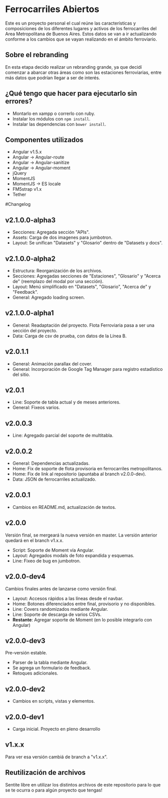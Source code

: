 # Ferrocarriles Abiertos
Este es un proyecto personal el cual reúne las características y composiciones de los diferentes lugares y activos de los ferrocarriles del Area Metropolitana de Buenos Aires. 
Estos datos se van a ir actualizando conforme a los cambios que se vayan realizando en el ámbito ferroviario. 

## Sobre el rebranding
En esta etapa decido realizar un rebranding grande, ya que decidí comenzar a abarcar otras áreas como son las estaciones ferroviarias, entre más datos que podrían llegar a ser de interés. 

## ¿Qué tengo que hacer para ejecutarlo sin errores? 
* Montarlo en xampp o correrlo con ruby. 
* Instalar los módulos con `npm install`. 
* Instalar las dependencias con `bower install`. 

## Componentes utilizados 
* Angular v1.5.x 
* Angular -> Angular-route 
* Angular -> Angular-sanitize 
* Angular -> Angular-moment 
* jQuery 
* MomentJS
* MomentJS -> ES locale 
* FM5strap v1.x 
* Tether 

#Changelog
## v2.1.0.0-alpha3
* Secciones: Agregada sección "APIs". 
* Assets: Carga de dos imagenes para jumbotron. 
* Layout: Se unifican "Datasets" y "Glosario" dentro de "Datasets y docs". 

## v2.1.0.0-alpha2
* Estructura: Reorganización de los archivos. 
* Secciones: Agregadas secciones de "Estaciones", "Glosario" y "Acerca de" (reemplazo del modal por una sección). 
* Layout: Menú simplificado en "Datasets", "Glosario", "Acerca de" y "Feedback". 
* General: Agregado loading screen. 

## v2.1.0.0-alpha1
* General: Readaptación del proyecto. Flota Ferroviaria pasa a ser una sección del proyecto. 
* Data: Carga de csv de prueba, con datos de la Línea B. 

## v2.0.1.1 
* General: Animación parallax del cover. 
* General: Incorporación de Google Tag Manager para registro estadístico del sitio. 

## v2.0.1
* Line: Soporte de tabla actual y de meses anteriores. 
* General: Fixeos varios. 

## v2.0.0.3
* Line: Agregado parcial del soporte de multitabla. 

## v2.0.0.2
* General: Dependencias actualizadas. 
* Home: Fix de soporte de flota provisoria en ferrocarriles metropolitanos. 
* Home: Fix de link al repositorio (apuntaba al branch v2.0.0-dev). 
* Data: JSON de ferrocarriles actualizado. 

## v2.0.0.1 
* Cambios en README.md, actualización de textos. 

## v2.0.0
Versión final, se mergeará la nueva versión en master. La versión anterior quedará en el branch v1.x.x. 
* Script: Soporte de Moment vía Angular. 
* Layout: Agregados modals de foto expandida y esquemas.
* Line: Fixeo de bug en jumbotron. 

## v2.0.0-dev4
Cambios finales antes de lanzarse como versión final. 
* Layout: Accesos rápidos a las líneas desde el navbar. 
* Home: Botones diferenciados entre final, provisorio y no disponibles. 
* Line: Covers randomizados mediante Angular. 
* Line: Soporte de descarga de varios CSVs. 
* **Restante**:  Agregar soporte de Moment (en lo posible integrarlo con Angular)

## v2.0.0-dev3
Pre-versión estable. 
* Parser de la tabla mediante Angular. 
* Se agrega un formulario de feedback. 
* Retoques adicionales. 

## v2.0.0-dev2
* Cambios en scripts, vistas y elementos. 

## v2.0.0-dev1
* Carga inicial. Proyecto en pleno desarrollo 

## v1.x.x 
Para ver esa versión cambiá de branch a "v1.x.x". 

## Reutilización de archivos 
Sentite libre en utilizar los distintos archivos de este repositorio para lo que se te ocurra o para algún proyecto que tengas! 